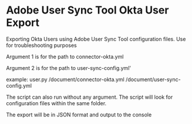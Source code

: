 # Adobe User Sync Tool Okta User Export
Exporting Okta Users using Adobe User Sync Tool configuration files. Use for troubleshooting purposes


Argument 1 is for the path to connector-okta.yml

Argument 2 is for the path to user-sync-config.yml'

example: user.py /document/connector-okta.yml /document/user-sync-config.yml

The script can also run without any argument. The script will look for configuration files within the same folder.

The export will be in JSON format and output to the console


